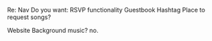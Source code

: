 Re: Nav
Do you want:
  RSVP functionality
  Guestbook
  Hashtag
  Place to request songs?

Website
  Background music? no.
